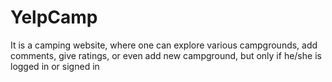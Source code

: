 # YelpCamp
It is a camping website, where one can explore various campgrounds, add comments, give ratings, or even add new campground, but  only if he/she is logged in or signed in
